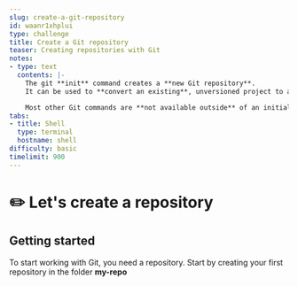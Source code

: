 ```yaml
---
slug: create-a-git-repository
id: waanr1xhplui
type: challenge
title: Create a Git repository
teaser: Creating repositories with Git
notes:
- type: text
  contents: |-
    The git **init** command creates a **new Git repository**.
    It can be used to **convert an existing**, unversioned project to a Git repository or **initialize a new**, empty repository.

    Most other Git commands are **not available outside** of an initialized repository, so this is usually the first command you'll run in a new project.
tabs:
- title: Shell
  type: terminal
  hostname: shell
difficulty: basic
timelimit: 900
---
```

✏️ Let's create a repository
===========================
## Getting started

To start working with Git, you need a repository.
Start by creating your first repository in the folder **my-repo**